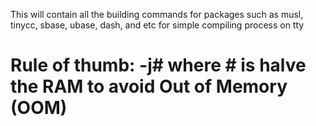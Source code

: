 This will contain all the building commands for packages such as musl, tinycc, sbase, ubase, dash, and etc for simple compiling process on tty

# Rule of thumb: -j# where # is halve the RAM to avoid Out of Memory (OOM)
